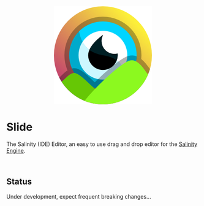 <div align="center">
<img src="./files/logo/slide256.png" width="256px" height="256px" alt="Salinity Editor"/>
</div>

# Slide

The Salinity (IDE) Editor, an easy to use drag and drop editor for the [Salinity Engine](https://github.com/salinityengine/engine).

<br />

## Status

Under development, expect frequent breaking changes...

<br />
